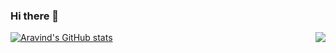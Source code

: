 ### Hi there 👋

[![Aravind's GitHub stats](https://github-readme-stats.vercel.app/api?username=hakcat)](https://github.com/anuraghazra/github-readme-stats)
<img align='right' src="https://github-readme-stats.vercel.app/api?username=mengyu666&show_icons=true&hide_border=true">

<!--
**hakcat/hakcat** is a ✨ _special_ ✨ repository because its `README.md` (this file) appears on your GitHub profile.

Here are some ideas to get you started:

- 🔭 I’m currently working on ...
- 🌱 I’m currently learning ...
- 👯 I’m looking to collaborate on ...
- 🤔 I’m looking for help with ...
- 💬 Ask me about ...
- 📫 How to reach me: ...
- 😄 Pronouns: ...
- ⚡ Fun fact: ...
-->
